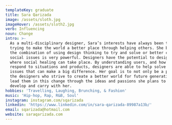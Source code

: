 ```yaml
---
templateKey: graduate
title: Sara Qarizada
image: /assets/sloth.jpg
imageHover: /assets/sloth2.jpg
verb: Influencing
noun: Change
intro: >-
  As a multi-disciplinary designer, Sara’s interests have always been tied to
  trying to make the world a better place through helping others. She believes
  the combination of using design thinking to try and solve or better combat
  social issues is very powerful. Designers have the potential to design spaces
  where social healing can take place. By understanding users, and how they
  respond to situations and products, designers are able to help solve minor
  issues that can make a big difference. Her goal is to not only be a part of
  the designers who strive to create a better world for future generations, but
  lead them in this change through the ideas and passions she plans to further
  develop and carry with her. 
hobbies: 'Travelling, Laughing, Brunching, & Fashion'
music: 'Hip-hop, Rap, R&B, Soul'
instagram: instagram.com/sqarizada
linkedin: 'https://www.linkedin.com/in/sara-qarizada-89987a13b/'
email: sqarizada@hotmail.com
website: saraqarizada.com
---
```


